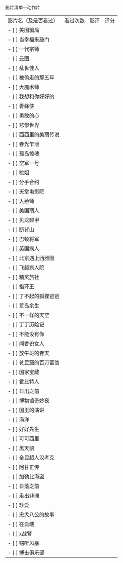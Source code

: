 影片清单--动作片

|     |     |     |     |
| --- | --- | --- | --- |
| 影片名（及是否看过） | 看过次数 | 影评  | 评分  |
| - [ ] 美国骗局 |     |     |     |
| - [ ] 当幸福来敲门 |     |     |     |
| - [ ] 一代宗师 |     |     |     |
| - [ ] 云图 |     |     |     |
| - [ ] 乱世佳人 |     |     |     |
| - [ ] 被偷走的那五年 |     |     |     |
| - [ ] 大魔术师 |     |     |     |
| - [ ] 我想和你好好的 |     |     |     |
| - [ ] 青蜂侠 |     |     |     |
| - [ ] 勇敢的心 |     |     |     |
| - [ ] 悲惨世界 |     |     |     |
| - [ ] 西西里的美丽传说 |     |     |     |
| - [ ] 春光乍泄 |     |     |     |
| - [ ] 孤岛惊魂 |     |     |     |
| - [ ] 空军一号 |     |     |     |
| - [ ] 桃姐 |     |     |     |
| - [ ] 分手合约 |     |     |     |
| - [ ] 天堂电影院 |     |     |     |
| - [ ] 入殓师 |     |     |     |
| - [ ] 美国丽人 |     |     |     |
| - [ ] 见龙卸甲 |     |     |     |
| - [ ] 断背山 |     |     |     |
| - [ ] 巴顿将军 |     |     |     |
| - [ ] 英国病人 |     |     |     |
| - [ ] 北京遇上西雅图 |     |     |     |
| - [ ] 飞越疯人院 |     |     |     |
| - [ ] 精灵旅社 |     |     |     |
| - [ ] 指环王 |     |     |     |
| - [ ] 了不起的狐狸爸爸 |     |     |     |
| - [ ] 荒岛余生 |     |     |     |
| - [ ] 不一样的天空 |     |     |     |
| - [ ] 丁丁历险记 |     |     |     |
| - [ ] 不能没有你 |     |     |     |
| - [ ] 闻香识女人 |     |     |     |
| - [ ] 放牛班的春天 |     |     |     |
| - [ ] 贫民窟的百万富翁 |     |     |     |
| - [ ] 国家宝藏 |     |     |     |
| - [ ] 霍比特人 |     |     |     |
| - [ ] 日出之前 |     |     |     |
| - [ ] 博物馆奇妙夜 |     |     |     |
| - [ ] 国王的演讲 |     |     |     |
| - [ ] 海洋 |     |     |     |
| - [ ] 好好先生 |     |     |     |
| - [ ] 可可西里 |     |     |     |
| - [ ] 黑天鹅 |     |     |     |
| - [ ] 全民超人汉考克 |     |     |     |
| - [ ] 阿甘正传 |     |     |     |
| - [ ] 加勒比海盗 |     |     |     |
| - [ ] 日落之前 |     |     |     |
| - [ ] 走出非洲 |     |     |     |
| - [ ] 珍爱 |     |     |     |
| - [ ] 忠犬八公的故事 |     |     |     |
| - [ ] 在云端 |     |     |     |
| - [ ] x战警 |     |     |     |
| - [ ] 窃听风暴 |     |     |     |
| - [ ] 搏击俱乐部 |     |     |     |
